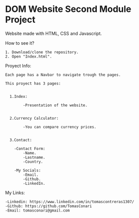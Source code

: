 # DOM Website Second Module Project

Website made with HTML, CSS and Javascript.

How to see it?

    1. Download/clone the repository.
    2. Open "Index.html".

Proyect Info:

    Each page has a Navbar to navigate trough the pages.

    This proyect has 3 pages:
    
    
      1.Index:
    
            -Presentation of the website.

          
      2.Currency Calculator:
 
            -You can compare currency prices.

          
      3.Contact:
      
        -Contact Form:
            -Name.
            -Lastname.
            -Country.
                
        -My Socials:
            -Email.
            -Github.
            -LinkedIn.


My Links:

    -Linkedin: https://www.linkedin.com/in/tomascontreras1307/
    -Github: https://github.com/TomasConari
    -Email: tomasconari@gmail.com
